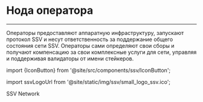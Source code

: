 # Нода оператора
___
Операторы предоставляют аппаратную инфраструктуру, запускают протокол SSV и несут ответственность за поддержание общего состояния сети SSV. Операторы сами определяют свои сборы и получают компенсацию за свои комплексные услуги для сети, управляя и поддерживая валидаторы от имени стейкеров.

import {IconButton} from '@site/src/components/ssv/IconButton';

import ssvLogoUrl from '@site/static/img/ssv/small_logo_ssv.ico';

<IconButton to="https://app.prater.ssv.network/" imgSrc={ssvLogoUrl}>SSV Network</IconButton>
